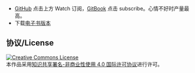 - [GitHub](https://github.com/WillBeethoven/Poetry) 点击上方 Watch 订阅，[GitBook](https://www.gitbook.com/book/willbeethoven/the-poetry-of-will/details) 点击 subscribe。心情不好时产量最高。
- 下载[电子书版本](https://www.gitbook.com/book/willbeethoven/the-poetry-of-will/details)

## 协议/License
<a rel="license" href="http://creativecommons.org/licenses/by-nc/4.0/"><img alt="Creative Commons License" style="border-width:0" src="https://i.creativecommons.org/l/by-nc/4.0/88x31.png" /></a><br>
本作品采用[知识共享署名-非商业性使用 4.0 国际许可协议](http://creativecommons.org/licenses/by-nc/4.0/)进行许可。
